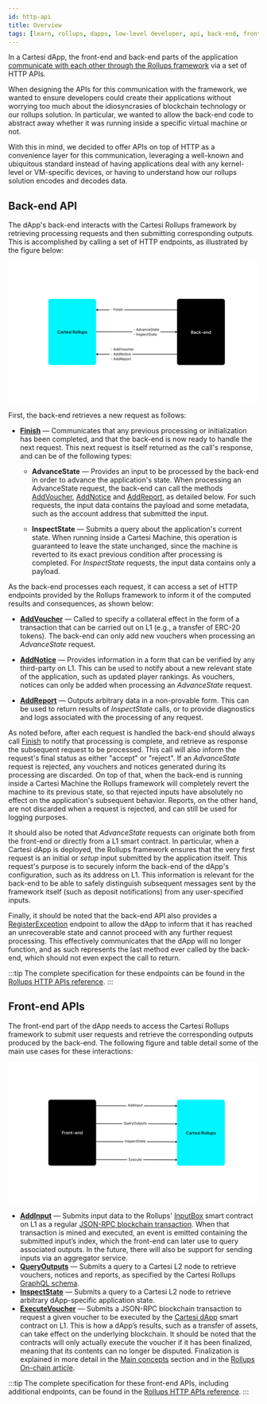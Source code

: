 ```yaml
---
id: http-api
title: Overview
tags: [learn, rollups, dapps, low-level developer, api, back-end, front-end]
---
```


In a Cartesi dApp, the front-end and back-end parts of the application [communicate with each other through the Rollups framework](./dapp-architecture.md#communication) via a set of HTTP APIs.

When designing the APIs for this communication with the framework, we wanted to ensure developers could create their applications without worrying too much about the idiosyncrasies of blockchain technology or our rollups solution. In particular, we wanted to allow the back-end code to abstract away whether it was running inside a specific virtual machine or not.

With this in mind, we decided to offer APIs on top of HTTP as a convenience layer for this communication, leveraging a well-known and ubiquitous standard instead of having applications deal with any kernel-level or VM-specific devices, or having to understand how our rollups solution encodes and decodes data.

## Back-end API

The dApp's back-end interacts with the Cartesi Rollups framework by retrieving processing requests and then submitting corresponding outputs. This is accomplished by calling a set of HTTP endpoints, as illustrated by the figure below:

![img](../back-end-api.png)

First, the back-end retrieves a new request as follows:

- [**Finish**](./rollup/finish.api.mdx) — Communicates that any previous processing or initialization has been completed, and that the back-end is now ready to handle the next request. This next request is itself returned as the call's response, and can be of the following types:

  - **AdvanceState** — Provides an input to be processed by the back-end in order to advance the application's state. When processing an AdvanceState request, the back-end can call the methods [AddVoucher](./rollup/add-voucher.api.mdx), [AddNotice](./rollup/add-notice.api.mdx) and [AddReport](./rollup/add-report.api.mdx), as detailed below. For such requests, the input data contains the payload and some metadata, such as the account address that submitted the input.

  - **InspectState** — Submits a query about the application's current state. When running inside a Cartesi Machine, this operation is guaranteed to leave the state unchanged, since the machine is reverted to its exact previous condition after processing is completed. For _InspectState_ requests, the input data contains only a payload.

As the back-end processes each request, it can access a set of HTTP endpoints provided by the Rollups framework to inform it of the computed results and consequences, as shown below:

- [**AddVoucher**](./rollup/add-voucher.api.mdx) — Called to specify a collateral effect in the form of a transaction that can be carried out on L1 (e.g., a transfer of ERC-20 tokens). The back-end can only add new vouchers when processing an _AdvanceState_ request.

- [**AddNotice**](./rollup/add-notice.api.mdx) — Provides information in a form that can be verified by any third-party on L1. This can be used to notify about a new relevant state of the application, such as updated player rankings. As vouchers, notices can only be added when processing an _AdvanceState_ request.

- [**AddReport**](./rollup/add-report.api.mdx) — Outputs arbitrary data in a non-provable form. This can be used to return results of _InspectState_ calls, or to provide diagnostics and logs associated with the processing of any request.

As noted before, after each request is handled the back-end should always call [Finish](./rollup/finish.api.mdx) to notify that processing is complete, and retrieve as response the subsequent request to be processed. This call will also inform the request's final status as either "accept" or "reject". If an _AdvanceState_ request is rejected, any vouchers and notices generated during its processing are discarded. On top of that, when the back-end is running inside a Cartesi Machine the Rollups framework will completely revert the machine to its previous state, so that rejected inputs have absolutely no effect on the application's subsequent behavior. Reports, on the other hand, are not discarded when a request is rejected, and can still be used for logging purposes.

It should also be noted that _AdvanceState_ requests can originate both from the front-end or directly from a L1 smart contract. In particular, when a Cartesi dApp is deployed, the Rollups framework ensures that the very first request is an initial or _setup_ input submitted by the application itself. This request's purpose is to securely inform the back-end of the dApp's configuration, such as its address on L1. This information is relevant for the back-end to be able to safely distinguish subsequent messages sent by the framework itself (such as deposit notifications) from any user-specified inputs.

Finally, it should be noted that the back-end API also provides a [RegisterException](./rollup/register-exception.api.mdx) endpoint to allow the dApp to inform that it has reached an unrecoverable state and cannot proceed with any further request processing. This effectively communicates that the dApp will no longer function, and as such represents the last method ever called by the back-end, which should not even expect the call to return.

:::tip
The complete specification for these endpoints can be found in the [Rollups HTTP APIs reference](../../api/back-end).
:::

## Front-end APIs

The front-end part of the dApp needs to access the Cartesi Rollups framework to submit user requests and retrieve the corresponding outputs produced by the back-end. The following figure and table detail some of the main use cases for these interactions:

![img](../front-end-api.png)

- [**AddInput**](./json-rpc/sol-input.md#addinput) — Submits input data to the Rollups' [InputBox](./json-rpc/sol-input.md) smart contract on L1 as a regular [JSON-RPC blockchain transaction](https://ethereum.org/en/developers/docs/apis/json-rpc/). When that transaction is mined and executed, an event is emitted containing the submitted input’s index, which the front-end can later use to query associated outputs. In the future, there will also be support for sending inputs via an aggregator service.
- [**QueryOutputs**](./graphql/basics.md) — Submits a query to a Cartesi L2 node to retrieve vouchers, notices and reports, as specified by the Cartesi Rollups [GraphQL schema](https://github.com/cartesi/rollups-examples/blob/main/frontend-console/graphql/schema.graphql).
- [**InspectState**](./inspect/inspect.api.mdx) — Submits a query to a Cartesi L2 node to retrieve arbitrary dApp-specific application state.
- [**ExecuteVoucher**](./json-rpc/sol-output.md#executevoucher) — Submits a JSON-RPC blockchain transaction to request a given voucher to be executed by the [Cartesi dApp](./json-rpc/sol-output.md) smart contract on L1. This is how a dApp’s results, such as a transfer of assets, can take effect on the underlying blockchain. It should be noted that the contracts will only actually execute the voucher if it has been finalized, meaning that its contents can no longer be disputed. Finalization is explained in more detail in the [Main concepts](./components.md#epochs) section and in the [Rollups On-chain article](https://medium.com/cartesi/rollups-on-chain-d749744a9cb3).

:::tip
The complete specification for these front-end APIs, including additional endpoints, can be found in the [Rollups HTTP APIs reference](../../api/front-end).
:::
